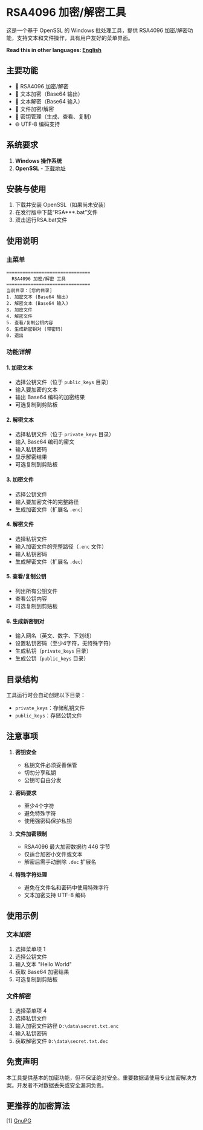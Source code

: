 # RSA4096 加密/解密工具

这是一个基于 OpenSSL 的 Windows 批处理工具，提供 RSA4096 加密/解密功能，支持文本和文件操作，具有用户友好的菜单界面。

**Read this in other languages: [English](https://github.com/ttwe77/RSA4096-EncryptionDecryption-Tool)**

## 主要功能

- 🔐 RSA4096 加密/解密
- 📝 文本加密（Base64 输出）
- 📄 文本解密（Base64 输入）
- 📁 文件加密/解密
- 🔑 密钥管理（生成、查看、复制）
- 🌐 UTF-8 编码支持

## 系统要求

1. **Windows 操作系统**
2. **OpenSSL** - [下载地址](https://slproweb.com/products/Win32OpenSSL.html)

## 安装与使用

1. 下载并安装 OpenSSL（如果尚未安装）
2. 在发行版中下载“RSA***.bat”文件
3. 双击运行RSA.bat文件

## 使用说明

### 主菜单

```
===============================
  RSA4096 加密/解密 工具
===============================
当前目录：[您的目录]
1. 加密文本 (Base64 输出)
2. 解密文本 (Base64 输入)
3. 加密文件
4. 解密文件
5. 查看/复制公钥内容
6. 生成新密钥对 (带密码)
0. 退出
```

### 功能详解

#### 1. 加密文本

- 选择公钥文件（位于 `public_keys` 目录）
- 输入要加密的文本
- 输出 Base64 编码的加密结果
- 可选复制到剪贴板

#### 2. 解密文本

- 选择私钥文件（位于 `private_keys` 目录）
- 输入 Base64 编码的密文
- 输入私钥密码
- 显示解密结果
- 可选复制到剪贴板

#### 3. 加密文件

- 选择公钥文件
- 输入要加密文件的完整路径
- 生成加密文件（扩展名 `.enc`）

#### 4. 解密文件

- 选择私钥文件
- 输入加密文件的完整路径（`.enc` 文件）
- 输入私钥密码
- 生成解密文件（扩展名 `.dec`）

#### 5. 查看/复制公钥

- 列出所有公钥文件
- 查看公钥内容
- 可选复制到剪贴板

#### 6. 生成新密钥对

- 输入网名（英文、数字、下划线）
- 设置私钥密码（至少4字符，无特殊字符）
- 生成私钥（`private_keys` 目录）
- 生成公钥（`public_keys` 目录）

## 目录结构

工具运行时会自动创建以下目录：

- `private_keys`：存储私钥文件
- `public_keys`：存储公钥文件

## 注意事项

1. **密钥安全**
	- 私钥文件必须妥善保管
	- 切勿分享私钥
	- 公钥可自由分发

2. **密码要求**
	- 至少4个字符
	- 避免特殊字符
	- 使用强密码保护私钥

3. **文件加密限制**
	- RSA4096 最大加密数据约 446 字节
	- 仅适合加密小文件或文本
	- 解密后需手动删除 `.dec` 扩展名

4. **特殊字符处理**
	- 避免在文件名和密码中使用特殊字符
	- 文本加密支持 UTF-8 编码

## 使用示例

### 文本加密

1. 选择菜单项 1
2. 选择公钥文件
3. 输入文本 "Hello World"
4. 获取 Base64 加密结果
5. 可选复制到剪贴板

### 文件解密

1. 选择菜单项 4
2. 选择私钥文件
3. 输入加密文件路径 `D:\data\secret.txt.enc`
4. 输入私钥密码
5. 获取解密文件 `D:\data\secret.txt.dec`

## 免责声明

本工具提供基本的加密功能，但不保证绝对安全。重要数据请使用专业加密解决方案。开发者不对数据丢失或安全漏洞负责。

## 更推荐的加密算法

[1] [GnuPG](https://gnupg.org/)
